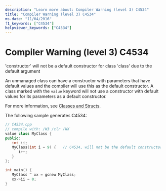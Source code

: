 ```yaml
---
description: "Learn more about: Compiler Warning (level 3) C4534"
title: "Compiler Warning (level 3) C4534"
ms.date: "11/04/2016"
f1_keywords: ["C4534"]
helpviewer_keywords: ["C4534"]
---
```

# Compiler Warning (level 3) C4534

'constructor' will not be a default constructor for class 'class' due to the default argument

An unmanaged class can have a constructor with parameters that have default values and the compiler will use this as the default constructor. A class marked with the `value` keyword will not use a constructor with default values for its parameters as a default constructor.

For more information, see [Classes and Structs](../../extensions/classes-and-structs-cpp-component-extensions.md).

The following sample generates C4534:

```cpp
// C4534.cpp
// compile with: /W3 /clr /WX
value class MyClass {
public:
   int ii;
   MyClass(int i = 9) {   // C4534, will not be the default constructor
      i++;
   }
};

int main() {
   MyClass ^ xx = gcnew MyClass;
   xx->ii = 0;
}
```
